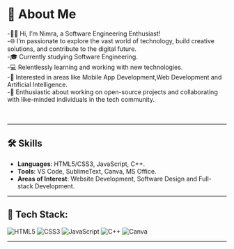 # 💫 About Me
-👨‍💻 Hi, I’m Nimra, a Software Engineering Enthusiast! <br>
-🌐 I’m passionate to explore the vast world of technology, build creative solutions, and contribute to the digital future. <br>
-🎓 Currently studying Software Engineering.<br>
-💻 Relentlessly learning and working with new technologies.<br>
-👀 Interested in areas like Mobile App Development,Web Development and Artificial Intelligence.<br>
-🤝 Enthusiastic about working on open-source projects and collaborating with like-minded individuals in the tech community.<br> <br> <br>

---

## 🛠️ Skills
- **Languages**: HTML5/CSS3, JavaScript, C++.
- **Tools**: VS Code, SublimeText, Canva, MS Office.
- **Areas of Interest**: Website Development, Software Design and Full-stack Development.

---

## 🚀 Tech Stack:
![HTML5](https://img.shields.io/badge/HTML5-%23E34F26.svg?style=for-the-badge&logo=html5&logoColor=white)
![CSS3](https://img.shields.io/badge/CSS3-%231572B6.svg?style=for-the-badge&logo=css3&logoColor=white)
![JavaScript](https://img.shields.io/badge/JavaScript-%23F7DF1E.svg?style=for-the-badge&logo=javascript&logoColor=black)
![C++](https://img.shields.io/badge/C%2B%2B-%2300599C.svg?style=for-the-badge&logo=c%2B%2B&logoColor=white)
![Canva](https://img.shields.io/badge/Canva-%2300C4CC.svg?style=for-the-badge&logo=canva&logoColor=white)

---
<!---
nimra-ah/nimra-ah is a ✨ special ✨ repository because its `README.md` (this file) appears on your GitHub profile.
You can click the Preview link to take a look at your changes.
--->
